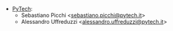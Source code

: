 - [PyTech](https://pytech.it):
  - Sebastiano Picchi \<<sebastiano.picchi@pytech.it>\>
  - Alessandro Uffreduzzi \<<alessandro.uffreduzzi@pytech.it>\>
